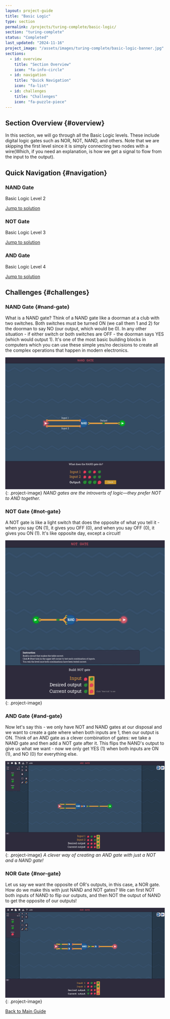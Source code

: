 ```yaml
---
layout: project-guide
title: "Basic Logic"
type: section
permalink: /projects/turing-complete/basic-logic/
section: "turing-complete"
status: "Completed"
last_updated: "2024-11-16"
project_image: "/assets/images/turing-complete/basic-logic-banner.jpg"
sections:
  - id: overview
    title: "Section Overview"
    icon: "fa-info-circle"
  - id: navigation
    title: "Quick Navigation"
    icon: "fa-list"
  - id: challenges
    title: "Challenges"
    icon: "fa-puzzle-piece"
---
```


## Section Overview {#overview}
In this section, we will go through all the Basic Logic levels. These include digital logic gates such as NOR, NOT, NAND, and others. Note that we are skipping the first level since it is simply connecting two nodes with a wire(Which, if you need an explanation, is how we get a signal to flow from the input to the output).

## Quick Navigation {#navigation}

<div class="subsection-grid">
  <div class="subsection-card">
    <h3>NAND Gate</h3>
    <p>Basic Logic Level 2</p>
    <a href="#nand-gate" class="subsection-link">Jump to solution <i class="fas fa-arrow-right"></i></a>
  </div>

  <div class="subsection-card">
    <h3>NOT Gate</h3>
    <p>Basic Logic Level 3</p>
    <a href="#not-gate" class="subsection-link">Jump to solution <i class="fas fa-arrow-right"></i></a>
  </div>

  <div class="subsection-card">
    <h3>AND Gate</h3>
    <p>Basic Logic Level 4</p>
    <a href="#and-gate" class="subsection-link">Jump to solution <i class="fas fa-arrow-right"></i></a>
  </div>
  

  <!-- Add more subsection cards as needed -->
</div>

## Challenges {#challenges}

### NAND Gate {#nand-gate}
What is a NAND gate? Think of a NAND gate like a doorman at a club with two switches. Both switches must be turned ON (we call them 1 and 2) for the doorman to say NO (our output, which would be 0). In any other situation - if either switch or both switches are OFF - the doorman says YES (which would output 1). It's one of the most basic building blocks in computers which you can use these simple yes/no decisions to create all the complex operations that happen in modern electronics.

![Circuit Design](/assets/images/BasicLogic/NANDGATE.png)
{: .project-image}
*NAND gates are the introverts of logic—they prefer NOT to AND together.*


### NOT Gate {#not-gate}
A NOT gate is like a light switch that does the opposite of what you tell it - when you say ON (1), it gives you OFF (0), and when you say OFF (0), it gives you ON (1). It's like opposite day, except a circuit!

![Circuit Design](/assets/images/BasicLogic/NOTGATE.png)
{: .project-image}

### AND Gate {#and-gate}
Now let's say this - we only have NOT and NAND gates at our disposal and we want to create a gate where when both inputs are 1, then our output is ON. Think of an AND gate as a clever combination of gates: we take a NAND gate and then add a NOT gate after it. This flips the NAND's output to give us what we want - now we only get YES (1) when both inputs are ON (1), and NO (0) for everything else.

![Circuit Design](/assets/images/BasicLogic/ANDGATE.png)
{: .project-image}
*A clever way of creating an AND gate with just a NOT and a NAND gate!*

### NOR Gate {#nor-gate}
Let us say we want the opposite of OR's outputs, in this case, a NOR gate. How do we make this with just NAND and NOT gates? We can first NOT both inputs of NAND to flip our outputs, and then NOT the output of NAND to get the opposite of our outputs!

![Circuit Design](/assets/images/BasicLogic/NORGATE.png)
{: .project-image}




<!-- Back to main guide link -->
<div class="guide-navigation">
  <a href=".." class="back-to-guide">
    <i class="fas fa-arrow-left"></i> Back to Main Guide
  </a>
</div>
